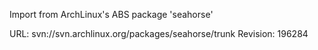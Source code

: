 Import from ArchLinux's ABS package 'seahorse'

URL: svn://svn.archlinux.org/packages/seahorse/trunk
Revision: 196284
